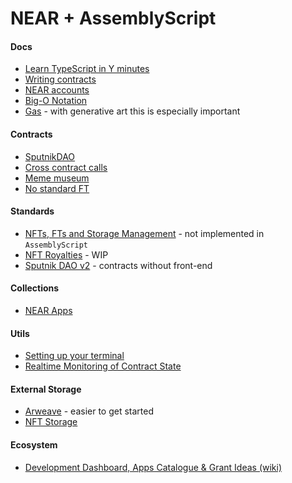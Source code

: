 # NEAR + AssemblyScript

#### Docs <a id="Docs"></a>

* [Learn TypeScript in Y minutes](https://learnxinyminutes.com/docs/typescript/)
* [Writing contracts](https://docs.near.org/docs/develop/contracts/as/intro)
* [NEAR accounts](https://vitalpoint.ai/understanding-near-accounts/)
* [Big-O Notation](https://docs.near.org/docs/concepts/data-storage#big-o-notation)
* [Gas](https://docs.near.org/docs/concepts/gas) - with generative art this is especially important

#### Contracts <a id="Contracts"></a>

* [SputnikDAO](https://github.com/VitalPointAI/SputnikDao-AS-Contract)
* [Cross contract calls](https://github.com/near-examples/cross-contract-calls)
* [Meme museum](https://github.com/Learn-NEAR/sample--meme-museum)
* [No standard FT](https://github.com/near-examples/token-contract-as/blob/master/assembly/index.ts)

#### Standards <a id="Standards"></a>

* [NFTs, FTs and Storage Management](https://github.com/near/NEPs/tree/master/specs/Standards) - not implemented in `AssemblyScript`
* [NFT Royalties](https://github.com/near/NEPs/discussions/182) - WIP
* [Sputnik DAO v2](https://github.com/near-daos/sputnik-dao-contract) - contracts without front-end

#### Collections <a id="Collections"></a>

* [NEAR Apps](https://github.com/near-apps)

#### Utils <a id="Utils"></a>

* [Setting up your terminal](https://github.com/Learn-NEAR/sample--lottery/tree/main/scripts)
* [Realtime Monitoring of Contract State](https://github.com/near-examples/workshop--exploring-near-apis/blob/master/challenges/realtime-monitoring-of-dapps.md)

#### External Storage <a id="External-Storage"></a>

* [Arweave](https://github.com/ArweaveTeam/arweave-js) - easier to get started
* [NFT Storage](https://nft.storage/)

#### Ecosystem <a id="Ecosystem"></a>

* [Development Dashboard, Apps Catalogue & Grant Ideas \(wiki\)](https://gov.near.org/t/development-dashboard-apps-catalogue-grant-ideas-wiki/690)

